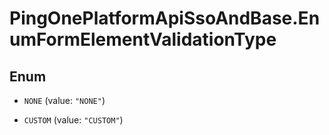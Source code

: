 # PingOnePlatformApiSsoAndBase.EnumFormElementValidationType

## Enum


* `NONE` (value: `"NONE"`)

* `CUSTOM` (value: `"CUSTOM"`)


